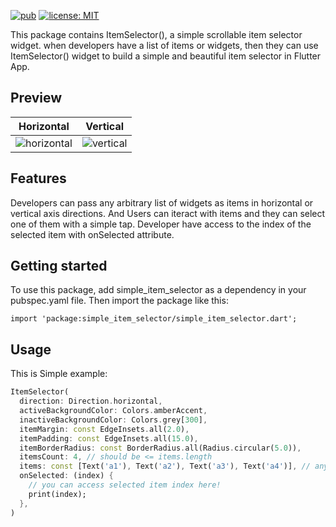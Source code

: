<!--
This README describes the package. If you publish this package to pub.dev,
this README's contents appear on the landing page for your package.

For information about how to write a good package README, see the guide for
[writing package pages](https://dart.dev/guides/libraries/writing-package-pages).

For general information about developing packages, see the Dart guide for
[creating packages](https://dart.dev/guides/libraries/create-library-packages)
and the Flutter guide for
[developing packages and plugins](https://flutter.dev/developing-packages).
-->
[![pub](https://img.shields.io/pub/v/simple_item_selector.svg)](https://pub.dev/packages/simple_item_selector)
[![license: MIT](https://img.shields.io/badge/license-MIT-yellow.svg)](https://opensource.org/licenses/MIT)

This package contains ItemSelector(), a simple scrollable item selector widget. when developers have a list of items or widgets, then they can use ItemSelector() widget to build a simple and beautiful item selector in Flutter App. 

## Preview

| Horizontal | Vertical |
|:---:|:---:|
| ![horizontal](https://github.com/hosseinvejdani/simple_item_selector/assets/18458798/6f942a7f-ed78-4d3b-ab5b-24098bb8f59c) | ![vertical](https://github.com/hosseinvejdani/simple_item_selector/assets/18458798/5da7e941-60e9-4b41-8337-3eb913eea86f) |


## Features
Developers can pass any arbitrary list of widgets as items in horizontal or vertical axis directions. And Users can iteract with items and they can select one of them with a simple tap. Developer have access to the index of the selected item with onSelected attribute.

## Getting started

To use this package, add simple_item_selector as a dependency in your pubspec.yaml file. Then import the package like this:
```
import 'package:simple_item_selector/simple_item_selector.dart';
```

## Usage
This is Simple example:

```dart
ItemSelector(
  direction: Direction.horizontal,
  activeBackgroundColor: Colors.amberAccent,
  inactiveBackgroundColor: Colors.grey[300],
  itemMargin: const EdgeInsets.all(2.0),
  itemPadding: const EdgeInsets.all(15.0),
  itemBorderRadius: const BorderRadius.all(Radius.circular(5.0)),
  itemsCount: 4, // should be <= items.length
  items: const [Text('a1'), Text('a2'), Text('a3'), Text('a4')], // any arbitrary widget list
  onSelected: (index) {
    // you can access selected item index here!
    print(index);
  },
)
```
